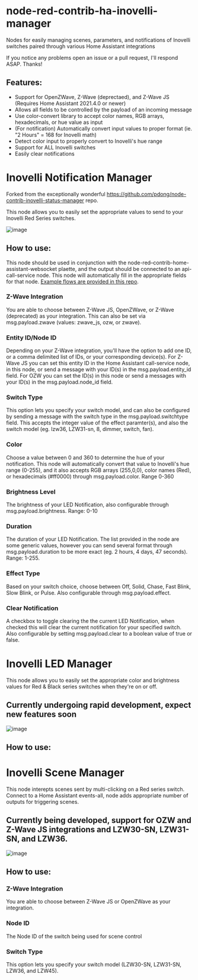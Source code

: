 # node-red-contrib-ha-inovelli-manager
Nodes for easily managing scenes, parameters, and notifications of Inovelli switches paired through various Home Assistant integrations

If you notice any problems open an issue or a pull request, I'll respond ASAP.  Thanks!

## Features:
-   Support for OpenZWave, Z-Wave (deprectaed), and Z-Wave JS (Requires Home Assistant 2021.4.0 or newer)
-   Allows all fields to be controlled by the payload of an incoming message
-   Use color-convert library to accept color names, RGB arrays, hexadecimals, or hue value as input
-   (For notification) Automatically convert input values to proper format (ie. "2 Hours" = 168 for Inovelli math)
-   Detect color input to properly convert to Inovelli's hue range
-   Support for ALL Inovelli switches
-   Easily clear notifications

# Inovelli Notification Manager

Forked from the exceptionally wonderful https://github.com/pdong/node-contrib-inovelli-status-manager repo.

This node allows you to easily set the appropriate values to send to your Inovelli Red Series switches.


![image](https://user-images.githubusercontent.com/43426700/114622017-0f7db200-9c73-11eb-8c48-1fd31c3b8141.png)


## How to use:

This node should be used in conjunction with the node-red–contrib-home-assistant-websocket plaette, and the output should
be connected to an api-call-service node. This node will automatically fill in the appropriate fields for that node. [Example flows are provided in this repo](https://github.com/ryanjohnsontv/node-red-contrib-inovelli-notification-calculator/tree/main/examples).

### Z-Wave Integration

You are able to choose between Z-Wave JS, OpenZWave, or Z-Wave (deprecated) as your integration. This can also be set via msg.payload.zwave (values: zwave_js, ozw, or zwave).

### Entity ID/Node ID

Depending on your Z-Wave integration, you'll have the option to add one ID, or a comma delimited list of IDs, or your corresponding device(s). For Z-Wave JS you can set this entity ID in the Home Assistant call-service node, in this node, or send a message with your ID(s) in the msg.payload.entity_id field. For OZW you can set the ID(s) in this node or send a messages with your ID(s) in the msg.payload.node_id field.

### Switch Type

This option lets you specify your switch model, and can also be configured by sending a message with the switch type in the msg.payload.switchtype field. This accepts the integer value of the effect paramter(s), and also the switch model (eg. lzw36, LZW31-sn, 8, dimmer, switch, fan).

### Color

Choose a value between 0 and 360 to determine the hue of your notification. This node will automatically convert that value to Inovelli's hue range (0-255), and it also accepts RGB arrays (255,0,0), color names (Red), or hexadecimals (#ff0000) through msg.payload.color. Range 0-360

### Brightness Level

The brightness of your LED Notification, also configurable through msg.payload.brightness. Range: 0-10

### Duration

The duration of your LED Notification. The list provided in the node are some generic values, however you can send several format through msg.payload.duration to be more exact (eg. 2 hours, 4 days, 47 seconds). Range: 1-255.

### Effect Type

Based on your switch choice, choose between Off, Solid, Chase, Fast Blink, Slow Blink, or Pulse. Also configurable through msg.payload.effect.

### Clear Notification

A checkbox to toggle clearing the the current LED Notification, when checked this will clear the current notification for your specified switch. Also configurable by setting msg.payload.clear to a boolean value of true or false.



# Inovelli LED Manager

This node allows you to easily set the appropriate color and brightness values for Red & Black series switches when they're on or off.

## Currently undergoing rapid development, expect new features soon

![image](https://user-images.githubusercontent.com/43426700/114769932-78772f80-9d30-11eb-86be-106dc2de4383.png)

## How to use:


# Inovelli Scene Manager

This node interepts scenes sent by multi-clicking on a Red series switch. Connect to a Home Assistant events-all, node adds appropriate number of outputs for triggering scenes.

## Currently being developed, support for OZW and Z-Wave JS integrations and LZW30-SN, LZW31-SN, and LZW36.

![image](https://user-images.githubusercontent.com/43426700/114770466-1965ea80-9d31-11eb-92f7-8fec410095c1.png)


## How to use:

### Z-Wave Integration

You are able to choose between Z-Wave JS or OpenZWave as your integration.

### Node ID

The Node ID of the switch being used for scene control

### Switch Type

This option lets you specify your switch model (LZW30-SN, LZW31-SN, LZW36, and LZW45).
